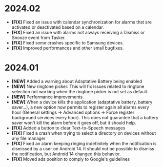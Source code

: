 # 2024.02

* __[FIX]__ Fixed an issue with calendar synchronization for alarms that are activated or deactivated based on a calendar. 
* __[FIX]__ Fixed an issue with alarms not always receiving a Dismiss or Snooze event from Tasker. 
* __[FIX]__ Fixed some crashes specific to Samsung devices.
* __[FIX]__ Improved performances and other small bugfixes.

# 2024.01

* __[NEW]__ Added a warning about Adaptative Battery being enabled
* __[NEW]__ New ringtone picker. This will fix issues related to ringtone selection not working when the ringtone picker is not set as default.
* __[NEW]__ Performance improvements.
* __[NEW]__ When a device kills the application (adaptative battery, battery saver...), a new option now permits to register again all alarms every hour (General settings -> Advanced options -> Force register background services every hour). This does not guarantee that a battery saver won't kill the alarm before it goes off, but it should help.
* __[FIX]__ Added a button to clear Text-to-Speech messages
* __[FIX]__ Fixed a crash when trying to select a directory on devices without any file manager
* __[FIX]__ Fixed an alarm keeping ringing indefinitely when the notification is dismissed by a user on Android 14. It should not be possible to dismiss the notification, but Android 14 changed this behavior. 
* __[FIX]__ Moved ads position to comply to Google's guidelines

